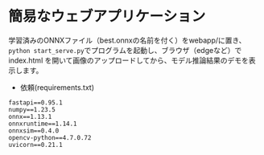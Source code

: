 # 簡易なウェブアプリケーション
学習済みのONNXファイル（best.onnxの名前を付く）をwebapp/に置き、`python start_serve.py`でプログラムを起動し、ブラウザ（edgeなど）で index.html を開いて画像のアップロードしてから、モデル推論結果のデモを表示します。

* 依頼(requirements.txt)
```
fastapi==0.95.1
numpy==1.23.5
onnx==1.13.1
onnxruntime==1.14.1
onnxsim==0.4.0
opencv-python==4.7.0.72
uvicorn==0.21.1
```
